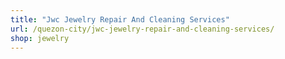 ```yaml
---
title: "Jwc Jewelry Repair And Cleaning Services"
url: /quezon-city/jwc-jewelry-repair-and-cleaning-services/
shop: jewelry
---
```

